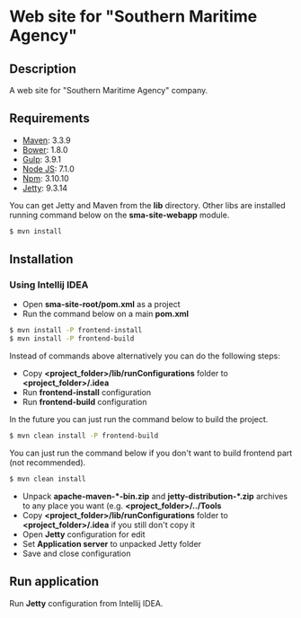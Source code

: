 # Web site for "Southern Maritime Agency"

## Description

A web site for "Southern Maritime Agency" company.

## Requirements

  - [Maven](https://maven.apache.org/): 3.3.9
  - [Bower](https://bower.io/): 1.8.0
  - [Gulp](http://gulpjs.com/): 3.9.1
  - [Node JS](http://nodejs.ru/): 7.1.0
  - [Npm](https://www.npmjs.com/): 3.10.10
  - [Jetty](http://www.eclipse.org/jetty/): 9.3.14

You can get Jetty and Maven from the **lib** directory. Other libs are installed running command below on the **sma-site-webapp** module.
```sh
$ mvn install
```

## Installation

### Using Intellij IDEA
- Open **sma-site-root/pom.xml** as a project
- Run the command below on a main **pom.xml**
```sh
$ mvn install -P frontend-install
$ mvn install -P frontend-build
```
Instead of commands above alternatively you can do the following steps:
- Copy **<project_folder>/lib/runConfigurations** folder to **<project_folder>/.idea**
- Run **frontend-install** configuration
- Run **frontend-build** configuration

In the future you can just run the command below to build the project.
```sh
$ mvn clean install -P frontend-build
```
You can just run the command below if you don't want to build frontend part (not recommended).
```sh
$ mvn clean install
```
- Unpack **apache-maven-\*-bin.zip** and **jetty-distribution-\*.zip** archives to any place you want (e.g. **<project_folder>/../Tools**
- Copy **<project_folder>/lib/runConfigurations** folder to **<project_folder>/.idea** if you still don't copy it
- Open **Jetty** configuration for edit
- Set **Application server** to unpacked Jetty folder
- Save and close configuration

## Run application

Run **Jetty** configuration from Intellij IDEA.